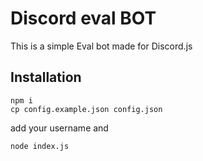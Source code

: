 # Discord eval BOT

This is a simple Eval bot made for Discord.js

## Installation
```
npm i
cp config.example.json config.json
```
add your username and 
```
node index.js
```